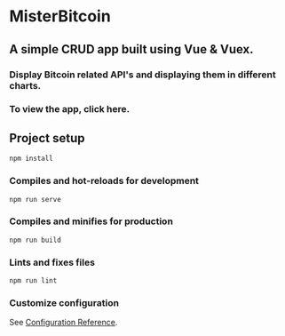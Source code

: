 # MisterBitcoin
## A simple CRUD app built using Vue & Vuex. 
### Display  Bitcoin related API's and displaying them in different charts.
### To view the app, click here.

## Project setup
```
npm install
```

### Compiles and hot-reloads for development
```
npm run serve
```

### Compiles and minifies for production
```
npm run build
```

### Lints and fixes files
```
npm run lint
```

### Customize configuration
See [Configuration Reference](https://cli.vuejs.org/config/).
